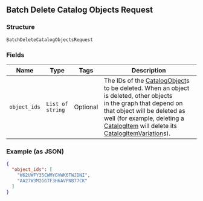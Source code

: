 ## Batch Delete Catalog Objects Request

### Structure

`BatchDeleteCatalogObjectsRequest`

### Fields

| Name | Type | Tags | Description |
|  --- | --- | --- | --- |
| `object_ids` | `List of string` | Optional | The IDs of the [CatalogObject](#type-catalogobject)s to be deleted. When an object is deleted, other objects<br>in the graph that depend on that object will be deleted as well (for example, deleting a<br>[CatalogItem](#type-catalogitem) will delete its [CatalogItemVariation](#type-catalogitemvariation)s). |

### Example (as JSON)

```json
{
  "object_ids": [
    "W62UWFY35CWMYGVWK6TWJDNI",
    "AA27W3M2GGTF3H6AVPNB77CK"
  ]
}
```


